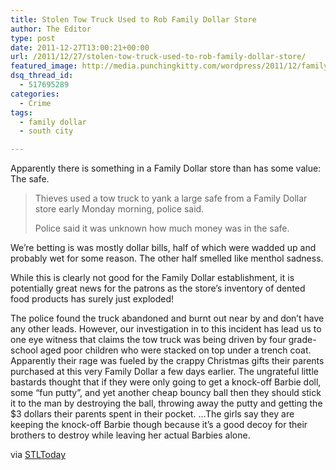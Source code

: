```yaml
---
title: Stolen Tow Truck Used to Rob Family Dollar Store
author: The Editor
type: post
date: 2011-12-27T13:00:21+00:00
url: /2011/12/27/stolen-tow-truck-used-to-rob-family-dollar-store/
featured_image: http://media.punchingkitty.com/wordpress/2011/12/family_dollar.jpeg
dsq_thread_id:
  - 517695289
categories:
  - Crime
tags:
  - family dollar
  - south city

---
```

Apparently there is something in a Family Dollar store than has some value: The safe.

> Thieves used a tow truck to yank a large safe from a Family Dollar store early Monday morning, police said.
> 
> Police said it was unknown how much money was in the safe.

We&#8217;re betting is was mostly dollar bills, half of which were wadded up and probably wet for some reason. The other half smelled like menthol sadness.

While this is clearly not good for the Family Dollar establishment, it is potentially great news for the patrons as the store&#8217;s inventory of dented food products has surely just exploded!

The police found the truck abandoned and burnt out near by and don&#8217;t have any other leads. However, our investigation in to this incident has lead us to one eye witness that claims the tow truck was being driven by four grade-school aged poor children who were stacked on top under a trench coat. Apparently their rage was fueled by the crappy Christmas gifts their parents purchased at this very Family Dollar a few days earlier. The ungrateful little bastards thought that if they were only going to get a knock-off Barbie doll, some &#8220;fun putty&#8221;, and yet another cheap bouncy ball then they should stick it to the man by destroying the ball, throwing away the putty and getting the $3 dollars their parents spent in their pocket. &#8230;The girls say they are keeping the knock-off Barbie though because it&#8217;s a good decoy for their brothers to destroy while leaving her actual Barbies alone.

via <a href="http://www.stltoday.com/news/local/crime-and-courts/safe-stolen-from-st-louis-family-dollar-using-tow-truck/article_83078fc6-2ff3-11e1-998a-0019bb30f31a.html" target="_blank">STLToday</a>